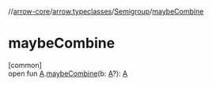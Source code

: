 //[arrow-core](../../../index.md)/[arrow.typeclasses](../index.md)/[Semigroup](index.md)/[maybeCombine](maybe-combine.md)

# maybeCombine

[common]\
open fun [A](index.md).[maybeCombine](maybe-combine.md)(b: [A](index.md)?): [A](index.md)
